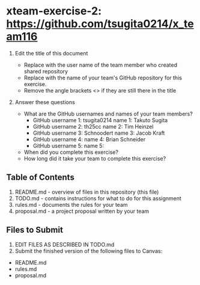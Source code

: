 # xteam-exercise-2: https://github.com/tsugita0214/x_team116

1. Edit the title of this document
   * Replace <UserName> with the user name of the team member who created shared repository
   * Replace <GitHubRepositoryName> with the name of your team's GitHub repository for this exercise.
   * Remove the angle brackets <> if they are still there in the title

2. Answer these questions
   * What are the GitHub usernames and names of your team members?
       * GitHub username 1: tsugita0214      name 1: Takuto Sugita
       * GitHub username 2: th25cc           name 2: Tim Heinzel
       * GitHub username 3: Schnoodert       name 3: Jacob Kraft
       * GitHub username 4:                  name 4: Brian Schneider
       * GitHub username 5:                  name 5:
   * When did you complete this exercise? 
   * How long did it take your team to complete this exercise? 

## Table of Contents

1. README.md - overview of files in this repository (this file)
2. TODO.md - contains instructions for what to do for this assignment
3. rules.md - documents the rules for your team
4. proposal.md - a project proposal written by your team

## Files to Submit

1. EDIT FILES AS DESCRIBED IN TODO.md
2. Submit the finished version of the following files to Canvas:

* README.md
* rules.md
* proposal.md
